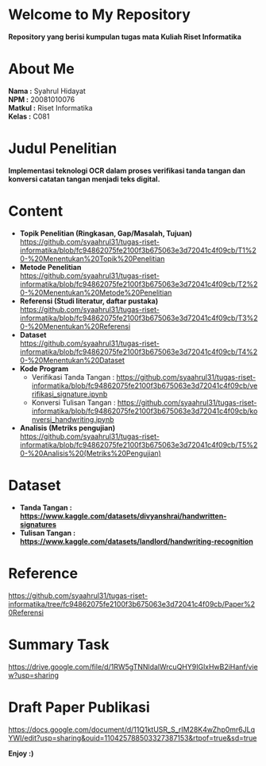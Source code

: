 # Welcome to My Repository
**Repository yang berisi kumpulan tugas mata Kuliah Riset Informatika**

# About Me
**Nama        :** Syahrul Hidayat <br>
**NPM        :** 20081010076 <br>
**Matkul      :** Riset Informatika <br>
**Kelas      :** C081

# Judul Penelitian
**Implementasi teknologi OCR dalam proses verifikasi tanda tangan dan konversi catatan tangan menjadi teks digital.**

# Content
+ **Topik Penelitian (Ringkasan, Gap/Masalah, Tujuan)** <br>
  https://github.com/syaahrul31/tugas-riset-informatika/blob/fc94862075fe2100f3b675063e3d72041c4f09cb/T1%20-%20Menentukan%20Topik%20Penelitian <br>
+ **Metode Penelitian** <br>
  https://github.com/syaahrul31/tugas-riset-informatika/blob/fc94862075fe2100f3b675063e3d72041c4f09cb/T2%20-%20Menentukan%20Metode%20Penelitian <br>
+ **Referensi (Studi literatur, daftar pustaka)** <br>
  https://github.com/syaahrul31/tugas-riset-informatika/blob/fc94862075fe2100f3b675063e3d72041c4f09cb/T3%20-%20Menentukan%20Referensi <br>
+ **Dataset** <br>
  https://github.com/syaahrul31/tugas-riset-informatika/blob/fc94862075fe2100f3b675063e3d72041c4f09cb/T4%20-%20Menentukan%20Dataset <br>
+ **Kode Program** <br>
  - Verifikasi Tanda Tangan : https://github.com/syaahrul31/tugas-riset-informatika/blob/fc94862075fe2100f3b675063e3d72041c4f09cb/verifikasi_signature.ipynb <br>
  - Konversi Tulisan Tangan : https://github.com/syaahrul31/tugas-riset-informatika/blob/fc94862075fe2100f3b675063e3d72041c4f09cb/konversi_handwriting.ipynb <br>
+ **Analisis (Metriks pengujian)** <br>
  https://github.com/syaahrul31/tugas-riset-informatika/blob/fc94862075fe2100f3b675063e3d72041c4f09cb/T5%20-%20Analisis%20(Metriks%20Pengujian)

# Dataset 
+ **Tanda Tangan : https://www.kaggle.com/datasets/divyanshrai/handwritten-signatures**
+ **Tulisan Tangan : https://www.kaggle.com/datasets/landlord/handwriting-recognition**

# Reference
https://github.com/syaahrul31/tugas-riset-informatika/tree/fc94862075fe2100f3b675063e3d72041c4f09cb/Paper%20Referensi

# Summary Task
https://drive.google.com/file/d/1RW5gTNNldalWrcuQHY9IGlxHwB2iHanf/view?usp=sharing

# Draft Paper Publikasi
https://docs.google.com/document/d/11Q1ktUSR_S_rIM28K4wZhp0mr6JLqYWI/edit?usp=sharing&ouid=110425788503327387153&rtpof=true&sd=true

**Enjoy :)**
